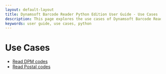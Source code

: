 ```yaml
---
layout: default-layout
title: Dynamsoft Barcode Reader Python Edition User Guide - Use Cases
description: This page explores the use cases of Dynamsoft Barcode Reader Python Edition.
keywords: user guide, use cases, python
---
```


# Use Cases

* [Read DPM codes]({{site.usecases}}read-dpm-codes.html?lang=python)
* [Read Postal codes]({{site.usecases}}read-postal-codes.html?lang=python)
